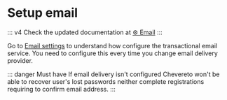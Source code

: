 # Setup email

::: v4
Check the updated documentation at [⚙️ Email](https://v4-admin.chevereto.com/settings/email.html)
:::

Go to [Email settings](../../settings/email.md) to understand how configure the transactional email service. You need to configure this every time you change email delivery provider.

::: danger Must have
If email delivery isn't configured Chevereto won't be able to recover user's lost passwords neither complete registrations requiring to confirm email address.
:::
